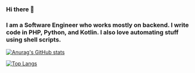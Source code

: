 ### Hi there 👋

### I am a Software Engineer who works mostly on backend. I write code in PHP, Python, and Kotlin. I also love automating stuff using shell scripts. 

[![Anurag's GitHub stats](https://github-readme-stats.vercel.app/api?username=drisq)](https://github.com/anuraghazra/github-readme-stats) 

[![Top Langs](https://github-readme-stats.vercel.app/api/top-langs/?username=drisq)](https://github.com/anuraghazra/github-readme-stats)

<!--
**drisq/drisq** is a ✨ _special_ ✨ repository because its `README.md` (this file) appears on your GitHub profile.

Here are some ideas to get you started:

- 🔭 I’m currently working on ...
- 🌱 I’m currently learning ...
- 👯 I’m looking to collaborate on ...
- 🤔 I’m looking for help with ...
- 💬 Ask me about ...
- 📫 How to reach me: ...
- 😄 Pronouns: ...
- ⚡ Fun fact: ...
-->
